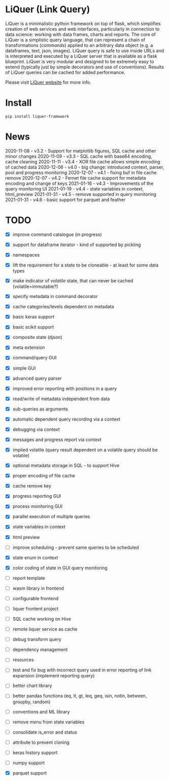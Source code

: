 # LiQuer (Link Query) 

LiQuer is a minimalistic python framework on top of flask, which simplifies creation of web services and web interfaces,
particularly in connection to data science: working with data frames, charts and reports.
The core of LiQuer is a simplistic query language, that can represent a chain of transformations (*commands*)
applied to an arbitrary data object (e.g. a dataframes, text, json, images). LiQuer query is safe to use inside URLs
and is interpreted and executed by a LiQuer server that is available as a flask blueprint.
LiQuer is very modular and designed to be extremely easy to extend (typically just by simple decorators and use of conventions).
Results of LiQuer queries can be cached for added performance.

Please visit [LiQuer website](https://orest-d.github.io/liquer/) for more info.

# Install

```
pip install liquer-framework
```

# News
2020-11-08 - v3.2 - Support for matplotlib figures, SQL cache and other minor changes
2020-11-09 - v3.3 - SQL cache with base64 encoding, cache cleaning
2020-11-11 - v3.4 - XOR file cache allows simple encoding of cached data
2020-12-06 - v4.0 - big change: introduced context, parser, pool and progress monitoring
2020-12-07 - v4.1 - fixing buf in file cache remove
2020-12-07 - v4.2 - Fernet file cache support for metadata encoding and change of keys
2021-01-16 - v4.3 - Improvements of the query monitoring UI
2021-01-19 - v4.4 - state variables in context, html_preview
2021-01-31 - v4.5 - remove supported in query monitoring
2021-01-31 - v4.6 - basic support for parquet and feather

# TODO

- [x] improve command catalogue (in progress)
- [x] support for dataframe iterator - kind of supported by pickling
- [x] namespaces
- [x] lift the requirement for a state to be cloneable - at least for some data types
- [x] make indicator of *volatile* state, that can never be cached (volatile=immutable?)
- [x] specify metadata in command decorator
- [x] cache categories/levels dependent on metadata
- [x] basic keras support
- [x] basic scikit support
- [x] composite state (djson)
- [x] meta extension
- [x] command/query GUI
- [x] simple GUI

- [x] advanced query parser
- [x] improved error reporting with positions in a query
- [x] read/write of metadata independent from data

- [x] sub-queries as arguments
- [x] automatic dependent query recording via a context
- [x] debugging via context
- [x] messages and progress report via context
- [x] implied volatile (query result dependent on a volatile query should be volatile)

- [x] optional metadata storage in SQL - to support Hive
- [x] proper encoding of file cache
- [x] cache remove key 

- [x] progress reporting GUI
- [x] process monitoring GUI
- [x] parallel execution of multiple queries

- [x] state variables in context
- [x] html preview
- [ ] improve scheduling - prevent same queries to be scheduled
- [x] state enum in context
- [x] color coding of state in GUI query monitoring

- [ ] report template
- [ ] wasm library in frontend
- [ ] configurable frontend
- [ ] liquer frontent project

- [ ] SQL cache working on Hive
- [ ] remote liquer service as cache
- [ ] debug transform query
- [ ] dependency management
- [ ] resources
- [ ] test and fix bug with incorrect query used in error reporting of link expansion (implement reporting query)

- [ ] better chart library
- [ ] better pandas functions (eq, lt, gt, leq, geq, isin, notin, between, groupby, random)
- [ ] conventions and ML library 

- [ ] remove menu from state variables
- [ ] consolidate is_error and status

- [ ] attribute to prevent cloning
- [ ] keras history support
- [ ] numpy support
- [x] parquet support

